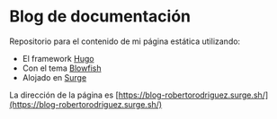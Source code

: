 # Blog de documentación

Repositorio para el contenido de mi página estática utilizando:

* El framework [Hugo](https://gohugo.io/)
* Con el tema [Blowfish](https://blowfish.page/)
* Alojado en [Surge](https://surge.sh/)

La dirección de la página es [https://blog-robertorodriguez.surge.sh/](https://blog-robertorodriguez.surge.sh/)
